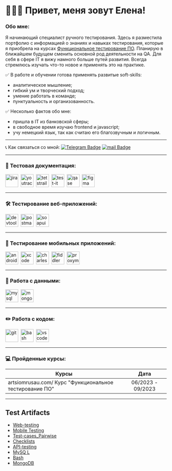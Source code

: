 # 🙋🏻‍♀️ Привет, меня зовут Елена!

###  Обо мне:

Я начинающий специалист ручного тестирования. Здесь я разместила портфолио с информацией о знаниях и навыках тестирования, которые я приобрела на курсах [Функциональное тестирование ПО](https://artsiomrusau.com/). Планирую в ближайшем будущем сменить основной род деятельности на QA.
Для себя в сфере IT я вижу намного больше путей развития. Всегда стремлюсь изучать что-то новое и применять это на практике.

✅ В работе и обучении готова применять развитые soft-skills:
- аналитическое мышление;
- гибкий ум и творческий подход;
- умение работать в команде;
- пунктуальность и организованность.

✅ Несколько фактов обо мне:
- пришла в IT из банковской сферы;
- в свободное время изучаю frontend и javascript;
- учу немецкий язык, так как считаю его благозвучным и логичным.

---



 📞  Как связаться со мной: [![Telegram Badge](https://img.shields.io/badge/%40elksne-blue?style=flat&logo=Telegram&logoColor=white)](https://t.me/elksne) [![mail Badge](https://img.shields.io/badge/%40Mailru-005FF9)](mailto:el_el_@mail.ru)

---
### 📁 Тестовая документация:

<div>
  <img src="https://cdn.jsdelivr.net/gh/devicons/devicon/icons/jira/jira-original.svg" title="jira" alt="jira" width="40" height="40"/>&nbsp
  <img src="https://upload.wikimedia.org/wikipedia/commons/thumb/8/8d/YouTrack_Icon.svg/1024px-YouTrack_Icon.svg.png?20200803082248" title="youtrack" alt="youtrack" width="40" height="40"/>&nbsp
  <img src="https://codahosted.io/packs/21236/unversioned/assets/LOGO/ba1091c59bab89cd2fd0f289622731fe16113d7b00905abe64759c313a4b73b76c1b0426076ed76cb74752234c734131df46992d5b8b48fc13e264240e4f7119f736cfeb64df36ded54b5cbf6198b9cadedf18dd0cac5c7dbcd16e6336c29363cd1292ba" title="testrail" alt="tetstrail" width="40" height="40"/>&nbsp
  <img src="https://docs.testit.software/images/testit_logo_icon.png" title="test-it" alt="test-it" width="40" height="40"/>&nbsp
  <img src="https://luna1.co/eb0187.png" title="qase" alt="qase" width="40" height="40"/>&nbsp
  <img src="https://cdn.jsdelivr.net/gh/devicons/devicon/icons/figma/figma-original.svg" title="figma" alt="figma" width="40" height="40"/>&nbsp
</div>

---

### 🛠 Тестирование веб-приложений:

<div>
  <img src="https://d33wubrfki0l68.cloudfront.net/38b5c953a4667366685d55db55d057c86db1fc54/a0fdc/static/acae6b24d940347661ca901ea07f47c1/chrome-dev-logo-icon.png" title="devtools" alt="devtools" width="40" height="40"/>&nbsp
  <img src="https://uxwing.com/wp-content/themes/uxwing/download/brands-and-social-media/postman-icon.png" title="postman" alt="postman" width="40" height="40"/>&nbsp
  <img src="https://static0.smartbear.co/smartbearbrand/media/images/home/soapui-icon.svg" title="soapui" alt="soapui" width="40" height="40"/>&nbsp
</div>

---

### 📱 Тестирование мобильных приложений:

<div>
  <img src="https://cdn.jsdelivr.net/gh/devicons/devicon/icons/androidstudio/androidstudio-original.svg" title="android-studio" alt="android-studio" width="40" height="40"/>&nbsp
  <img src="https://cdn.jsdelivr.net/gh/devicons/devicon/icons/xcode/xcode-original.svg" title="xcode" alt="xcode" width="40" height="40"/>&nbsp
  <img src="https://cdn.icon-icons.com/icons2/3053/PNG/512/charles_proxy_macos_bigsur_icon_190302.png" title="charles-proxy" alt="charles-proxy" width="40" height="40"/>&nbsp
  <img src="https://www.megaleechers.com/storage/Fiddler-Everywhere-Icon.png" title="fiddler" alt="fiddler" width="40" height="40"/>&nbsp
  <img src="https://pbs.twimg.com/profile_images/1589614420766126080/slAIVDtr_400x400.jpg" title="proxyman" alt="proxyman" width="40" height="40"/>&nbsp
</div>


---

### 💾 Работа с данными:

<div>
  <img src="https://cdn.jsdelivr.net/gh/devicons/devicon/icons/mysql/mysql-original.svg" title="mysql" alt="mysql" width="40" height="40"/>&nbsp
  <img src="https://cdn.jsdelivr.net/gh/devicons/devicon/icons/mongodb/mongodb-original.svg" title="mongodb" alt="mongodb" width="40" height="40"/>&nbsp
</div>

---

### ✏️ Работа с кодом:

<div>
  <img src="https://cdn.jsdelivr.net/gh/devicons/devicon/icons/git/git-original.svg" title="git" alt="git" width="40" height="40"/>&nbsp
  <img src="https://upload.wikimedia.org/wikipedia/commons/thumb/4/4b/Bash_Logo_Colored.svg/1024px-Bash_Logo_Colored.svg.png?20180723054350" title="bash" alt="bash" width="40" height="40"/>&nbsp
  <img src="https://cdn.jsdelivr.net/gh/devicons/devicon/icons/vscode/vscode-original.svg" title="vscode" alt="vscode" width="40" height="40"/>&nbsp
  
</div>

---

 ### 💻 Пройденные курсы:

| Курсы                                                           | Дата              |
| ----------------------------------------------------------------| :---------------: |
| artsiomrusau.com/ Курс "Функциональное тестирование ПО"         | 	06/2023 - 09/2023|

---
 </p>
<h2 color:#fa8e47>Test Artifacts </h2>

<p> 
 <ul>
<li>  <a href="https://github.com/ElksneE/Web-testing"> Web-testing </a>  </li>
<li>  <a href="https://github.com/ElksneE/Mobile-testing"> Mobile Testing </a>   </li>
<li> <a href="https://github.com/ElksneE/Test-cases_Pairwise"> Test-cases_Pairwise </a>   </li>
<li>  <a href="https://github.com/ElksneE/Checklists"> Checklists </a>  </li>
<li>  <a href="https://github.com/ElksneE/API-testing"> API-testing
</a>   </li>
<li> <a href="https://github.com/ElksneE/MySQL"> MySQ L</a>  </li>
<li> <a href="https://github.com/ElksneE/Bash"> Bash </a>  </li>
<li> <a href="https://github.com/ElksneE/MongoDB"> MongoDB </a> </li>
</ul>
</p>